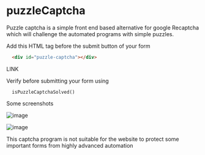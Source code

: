# puzzleCaptcha

Puzzle captcha is a simple front end based alternative for google Recaptcha which will challenge the automated programs with simple puzzles.

Add this HTML tag before the submit button of your form
```HTML
  <div id="puzzle-captcha"></div>
```
LINK 
	<link rel="stylesheet" href="src/puzzlecaptcha.css">
  <script type="text/javascript" src="src/puzzlecaptcha.js"></script>

Verify before submitting your form using
  ```JS
    isPuzzleCaptchaSolved()
  ```

Some screenshots

![image](https://user-images.githubusercontent.com/46297277/161434957-6cade10e-b337-461a-bff8-8051555c34e4.png)

![image](https://user-images.githubusercontent.com/46297277/161434974-cec4f24a-ad7e-43c7-9f01-c88a5eefa952.png)


This captcha program is not suitable for the website to protect some important forms from highly advanced automation 
